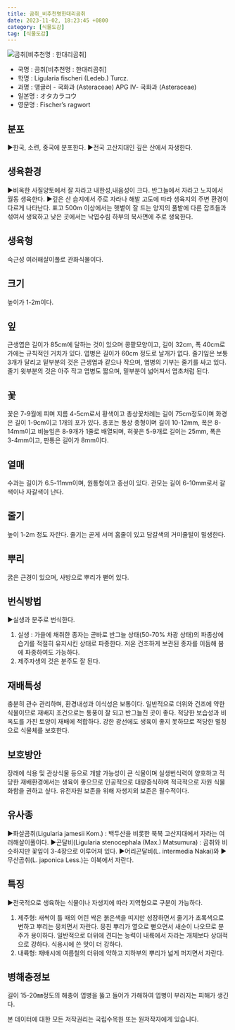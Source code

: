 ```yaml
---
title: 곰취_비추천명한대리곰취
date: 2023-11-02, 18:23:45 +0800
category: [식물도감]
tag: [식물도감]
---
```




![곰취[비추천명 : 한대리곰취]](http://www.nature.go.kr/fileUpload/plants/basic/Compositae/Ligularia/9935/1_th2.JPG)
- 국명 : 곰취[비추천명 : 한대리곰취]
- 학명 : Ligularia fischeri (Ledeb.) Turcz.
- 과명 : 앵글러 - 국화과 (Asteraceae) APG Ⅳ- 국화과 (Asteraceae)
- 일본명 : オタカラコウ
- 영문명 : Fischer’s ragwort


## 분포
▶한국, 소련, 중국에 분포한다.▶전국 고산지대인 깊은 산에서 자생한다.
## 생육환경
▶비옥한 사질양토에서 잘 자라고 내한성,내음성이 크다. 반그늘에서 자라고 노지에서 월동 생육한다.▶깊은 산 습지에서 주로 자라나 해발 고도에 따라 생육지의 주변 환경이 다르게 나타난다. 표고 500m 이상에서는 햇볕이 잘 드는 양지의 풀밭에 다른 잡초들과 섞여서 생육하고 낮은 곳에서는 낙엽수림 하부의 북사면에 주로 생육한다.
## 생육형
숙근성 여러해살이풀로 관화식물이다.
## 크기
높이가 1-2m이다.
## 잎
근생엽은 길이가 85cm에 달하는 것이 있으며 콩팥모양이고, 길이 32cm, 폭 40cm로 가에는 규칙적인 거치가 있다. 엽병은 길이가 60cm 정도로 날개가 없다. 줄기잎은 보통 3개가 달리고 밑부분의 것은 근생엽과 같으나 작으며, 엽병의 기부는 줄기를 싸고 있다. 줄기 윗부분의 것은 아주 작고 엽병도 짧으며, 밑부분이 넓어져서 엽초처럼 된다.
## 꽃
꽃은 7-9월에 피며 지름 4-5cm로서 황색이고 총상꽃차례는 길이 75cm정도이며 화경은 길이 1-9cm이고 1개의 포가 있다. 총포는 통상 종형이며 길이 10-12mm, 폭은 8-14mm이고 비늘잎은 8-9개가 1줄로 배열되며, 혀꽃은 5-9개로 길이는 25mm, 폭은 3-4mm이고, 판통은 길이가 8mm이다.
## 열매
수과는 길이가 6.5-11mm이며, 원통형이고 종선이 있다. 관모는 길이 6-10mm로서 갈색이나 자갈색이 난다.
## 줄기
높이 1-2m 정도 자란다. 줄기는 곧게 서며 홈줄이 있고 담갈색의 거미줄털이 밀생한다.
## 뿌리
굵은 근경이 있으며, 사방으로 뿌리가 뻗어 있다.
## 번식방법
▶실생과 분주로 번식한다.1. 실생 : 가을에 채취한 종자는 곧바로 반그늘 상태(50-70% 차광 상태)의 파종상에 습기를 적절히 유지시킨 상태로 파종한다. 저온 건조하게 보관된 종자를 이듬해 봄에 파종하여도 가능하다. 2. 제주자생의 것은 분주도 잘 된다.
## 재배특성
충분히 관수 관리하며, 환경내성과 이식성은 보통이다.일반적으로 더위와 건조에 약한 식물이므로 재배지 조건으로는 통풍이 잘 되고 반그늘진 곳이 좋다. 적당한 보습성과 비옥도를 가진 토양이 재배에 적합하다. 강한 광선에도 생육이 좋지 못하므로 적당한 멀칭으로 식물체를 보호한다.
## 보호방안
장래에 식용 및 관상식물 등으로 개발 가능성이 큰 식물이며 실생번식력이 양호하고 적당한 재배환경에서는 생육이 좋으므로 인공적으로 대량증식하여 적극적으로 자원 식물화함을 권하고 싶다. 유전자원 보존을 위해 자생지외 보존은 필수적이다.
## 유사종
▶화살곰취(Ligularia jamesii Kom.) : 백두산을 비롯한 북북 고산지대에서 자라는 여러해살이풀이다. ▶곤달비(Ligularia stenocephala (Max.) Matsumura) : 곰취와 비슷하지만 꽃잎이 3-4장으로 이루어져 있다.▶어리곤달비(L. intermedia Nakai)와▶무산곰취(L. japonica Less.)는 이북에서 자란다.
## 특징
▶전국적으로 생육하는 식물이나 자생지에 따라 지역형으로 구분이 가능하다.1. 제주형: 새싹이 틀 때의 어린 싹은 붉은색을 띠지만 성장하면서 줄기가 초록색으로 변하고 뿌리는 뭉치면서 자란다. 뭉친 뿌리가 옆으로 뻗으면서 새순이 나오므로 분주가 용이하다. 일반적으로 더위에 견디는 능력이 내륙에서 자라는  개체보다 상대적으로 강하다. 식용시에 쓴 맛이 더 강하다. 2. 내륙형: 재배시에 여름철의 더위에 약하고 지하부의 뿌리가 넓게 퍼지면서 자란다.
## 병해충정보
길이 15-20㎜정도의 해충이 엽병을 뚫고 들어가 가해하여 엽병이 부러지는 피해가 생긴다.






본 데이터에 대한 모든 저작권리는 국립수목원 또는 원저작자에게 있습니다.
